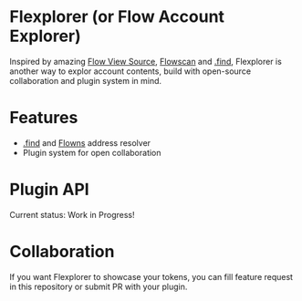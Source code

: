 # Flexplorer (or Flow Account Explorer)
Inspired by amazing [Flow View Source](https://flow-view-source.com/), [Flowscan](https://flowscan.org/) and [.find](https://test.find.xyz/), 
Flexplorer is another way to explor account contents, build with open-source collaboration and plugin system in mind.

# Features
- [.find](https://test.find.xyz/) and [Flowns](https://www.flowns.org/) address resolver
- Plugin system for open collaboration

# Plugin API
Current status: Work in Progress!

# Collaboration
If you want Flexplorer to showcase your tokens, you can fill feature request in this repository or submit PR with your plugin. 
